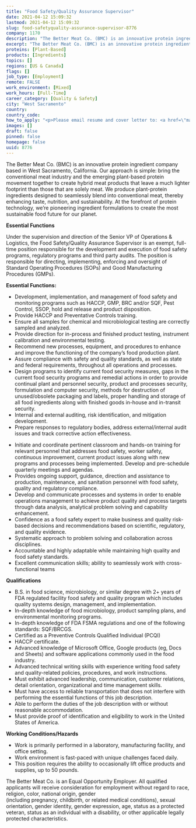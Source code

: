 ```yaml
---
title: "Food Safety/Quality Assurance Supervisor"
date: 2021-04-12 15:09:32
lastmod: 2021-04-12 15:09:32
slug: food-safetyquality-assurance-supervisor-8776
company: 1170
description: "The Better Meat Co. (BMC) is an innovative protein ingredient company based in West Sacramento, California. Our approach is simple: bring the conventional meat industry and the emerging plant-based protein movement together to create hybrid meat products that leave a much lighter footprint than those that are solely meat. We produce plant-protein ingredients designed to seamlessly blend into conventional meat, thereby enhancing taste, nutrition, and sustainability."
excerpt: "The Better Meat Co. (BMC) is an innovative protein ingredient company based in West Sacramento, California. Our approach is simple: bring the conventional meat industry and the emerging plant-based protein movement together to create hybrid meat products that leave a much lighter footprint than those that are solely meat. We produce plant-protein ingredients designed to seamlessly blend into conventional meat, thereby enhancing taste, nutrition, and sustainability."
proteins: [Plant-Based]
products: [Ingredients]
topics: []
regions: [US & Canada]
flags: []
job_type: [Employment]
remote: FALSE
work_environment: [Mixed]
work_hours: [Full-Time]
career_category: [Quality & Safety]
city: "West Sacramento"
country: 
country_code: 
how_to_apply: "<p>Please email resume and cover letter to: <a href=\"mailto:doni.curkendall@bettermeat.co\">doni.curkendall@bettermeat.co</a> or apply on Indeed:</p>"
images: []
draft: false
pinned: false
homepage: false
uuid: 8776
---
```

<p>The Better Meat Co. (BMC) is an innovative protein ingredient company based in West Sacramento, California. Our approach is simple: bring the conventional meat industry and the emerging plant-based protein movement together to create hybrid meat products that leave a much lighter footprint than those that are solely meat. We produce plant-protein ingredients designed to seamlessly blend into conventional meat, thereby enhancing taste, nutrition, and sustainability. At the forefront of protein technology, we’re pioneering ingredient formulations to create the most sustainable food future for our planet.</p>
<p><strong>Essential Functions</strong></p>
<p>Under the supervision and direction of the Senior VP of Operations & Logistics, the Food Safety/Quality Assurance Supervisor is an exempt, full-time position responsible for the development and execution of food safety programs, regulatory programs and third party audits. The position is responsible for directing, implementing, enforcing and oversight of Standard Operating Procedures (SOPs) and Good Manufacturing Procedures (GMPs).</p>
<p><strong>Essential Functions:</strong></p>
<ul>
<li>Development, implementation, and management of food safety and monitoring programs such as HACCP, GMP, BRC and/or SQF, Pest Control, SSOP, hold and release and product disposition.</li>
<li>Provide HACCP and Preventative Controls training.</li>
<li>Ensure all samples for chemical and microbiological testing are correctly sampled and analyzed.</li>
<li>Provide direction for in-process and finished product testing, instrument calibration and environmental testing.</li>
<li>Recommend new processes, equipment, and procedures to enhance and improve the functioning of the company’s food production plant.</li>
<li>Assure compliance with safety and quality standards, as well as state and federal requirements, throughout all operations and processes.</li>
<li>Design programs to identify current food security measures, gaps in the current food security programs and remedial actions in order to provide continual plant and personnel security, product and processes security, formulation and computer security, methods for destruction of unused/obsolete packaging and labels, proper handling and storage of all food ingredients along with finished goods in-house and in-transit security.</li>
<li>Internal and external auditing, risk identification, and mitigation development.</li>
<li>Prepare responses to regulatory bodies, address external/internal audit issues and track corrective action effectiveness.</li>
</ul>
<ul>
<li>Initiate and coordinate pertinent classroom and hands-on training for relevant personnel that addresses food safety, worker safety, continuous improvement, current product issues along with new programs and processes being implemented. Develop and pre-schedule quarterly meetings and agendas.</li>
<li>Provides ongoing support, guidance, direction and assistance to production, maintenance, and sanitation personnel with food safety, quality and regulatory compliance.</li>
<li>Develop and communicate processes and systems in order to enable operations management to achieve product quality and process targets through data analysis, analytical problem solving and capability enhancement.</li>
<li>Confidence as a food safety expert to make business and quality risk-based decisions and recommendations based on scientific, regulatory, and quality evidence.</li>
<li>Systematic approach to problem solving and collaboration across disciplines.</li>
<li>Accountable and highly adaptable while maintaining high quality and food safety standards.</li>
<li>Excellent communication skills; ability to seamlessly work with cross-functional teams</li>
</ul>
<p><strong>Qualifications</strong></p>
<ul>
<li>B.S. in food science, microbiology, or similar degree with 2+ years of FDA regulated facility food safety and quality program which includes quality systems design, management, and implementation.</li>
<li>In-depth knowledge of food microbiology, product sampling plans, and environmental monitoring programs.</li>
<li>In-depth knowledge of FDA FSMA regulations and one of the following standards: SQF/BRCGS.</li>
<li>Certified as a Preventive Controls Qualified Individual (PCQI)</li>
<li>HACCP certificate.</li>
<li>Advanced knowledge of Microsoft Office, Google products (eg, Docs and Sheets) and software applications commonly used in the food industry.</li>
<li>Advanced technical writing skills with experience writing food safety and quality-related policies, procedures, and work instructions.</li>
<li>Must exhibit advanced leadership, communication, customer relations, detail orientation, organizational and time management skills.</li>
<li>Must have access to reliable transportation that does not interfere with performing the essential functions of this job description.</li>
<li>Able to perform the duties of the job description with or without reasonable accommodation.</li>
<li>Must provide proof of identification and eligibility to work in the United States of America.</li>
</ul>
<p><strong>Working Conditions/Hazards</strong></p>
<ul>
<li>Work is primarily performed in a laboratory, manufacturing facility, and office setting.</li>
<li>Work environment is fast-paced with unique challenges faced daily.</li>
<li>This position requires the ability to occasionally lift office products and supplies, up to 50 pounds.</li>
</ul>
<p>The Better Meat Co. is an Equal Opportunity Employer. All qualified applicants will receive consideration for employment without regard to race, religion, color, national origin, gender<br />
(including pregnancy, childbirth, or related medical conditions), sexual orientation, gender identity, gender expression, age, status as a protected veteran, status as an individual with a disability, or other applicable legally protected characteristics.</p>
